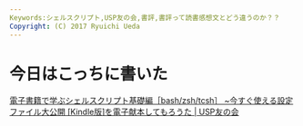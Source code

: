 ```yaml
---
Keywords:シェルスクリプト,USP友の会,書評,書評って読書感想文とどう違うのか？？
Copyright: (C) 2017 Ryuichi Ueda
---
```

# <!--:ja-->今日はこっちに書いた<!--:-->
<!--:ja--><a href="http://www.usptomo.com/?PAGE=20140302BOOK" target="_blank">電子書籍で学ぶシェルスクリプト基礎編［bash/zsh/tcsh］ ~今すぐ使える設定ファイル大公開 [Kindle版]を電子献本してもろうた | USP友の会</a><br />
<br />
<!--:-->
